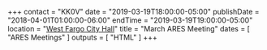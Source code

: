 +++
contact = "KK0V"
date = "2019-03-19T18:00:00-05:00"
publishDate = "2018-04-01T01:00:00-06:00"
endTime = "2019-03-19T19:00:00-05:00"
location = "[West Fargo City Hall](/places/west-fargo-city-hall/)"
title = "March ARES Meeting"
dates = [ "ARES Meetings" ]
outputs = [ "HTML" ]
+++
